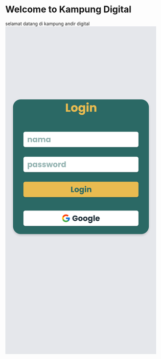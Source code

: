 # Welcome to Kampung Digital

selamat datang di kampung andir digital
![dashboard](/public/Login.png)
